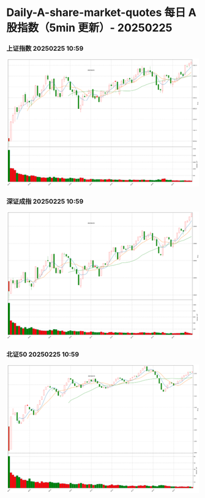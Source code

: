 
# Daily-A-share-market-quotes 每日 A 股指数（5min 更新）- 20250225

### 上证指数 20250225 10:59
![](./fig/2025/2/20250225-sh000001.png)

### 深证成指 20250225 10:59
![](./fig/2025/2/20250225-sz399001.png)

### 北证50 20250225 10:59
![](./fig/2025/2/20250225-bj899050.png)
